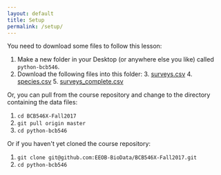 ```yaml
---
layout: default
title: Setup
permalink: /setup/
---
```


You need to download some files to follow this lesson:

1. Make a new folder in your Desktop (or anywhere else you like) called `python-bcb546`.
2. Download the following files into this folder:
    3. [surveys.csv](https://raw.githubusercontent.com/EEOB-BioData/BCB546X-Spring2017/master/Week_8/data/surveys.csv)
    4. [species.csv](https://raw.githubusercontent.com/EEOB-BioData/BCB546X-Spring2017/master/Week_8/data/species.csv)
    5. [surveys_complete.csv](https://raw.githubusercontent.com/EEOB-BioData/BCB546X-Fall2017/master/python-bcb546/surveys_complete.csv)

Or, you can pull from the course repository and change to the directory containing the data files:
1. `cd BCB546X-Fall2017`
2. `git pull origin master`
3. `cd python-bcb546`


Or if you haven't yet cloned the course repository:
1. `git clone git@github.com:EEOB-BioData/BCB546X-Fall2017.git`
2. `cd python-bcb546`





